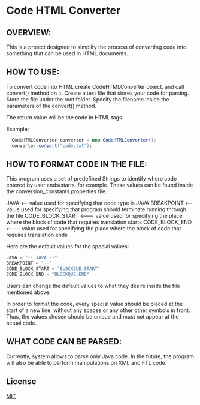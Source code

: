 # Code HTML Converter

## OVERVIEW:

This is a project designed to simplify the process of converting code into something that can be used in HTML documents.


## HOW TO USE:

To convert code into HTML create CodeHTMLConverter object, and call convert() method on it.
Create a text file that stores your code for parsing. Store the file under the root folder.
Specify the filename inside the parameters of the convert() method.

The return value will be the code in HTML tags.

Example:

 ```java
   CodeHTMLConverter converter = new CodeHTMLConverter();
   converter.convert("code.txt");
  ```

## HOW TO FORMAT CODE IN THE FILE:

This program uses a set of predefined Strings to identify where code entered by user ends/starts, for example.
These values can be found inside the conversion_constants.properties file.

 JAVA <-- value used for specifying that code type is JAVA
 BREAKPOINT <-- value used for specifying that program should terminate running through the file
 CODE_BLOCK_START <--- value used for specifying the place where the block of code that requires translation starts
 CODE_BLOCK_END <--- value used for specifying the place where the block of code that requires translation ends
 
 Here are the default values for the special values:
 ```java
JAVA = "-- JAVA --"
BREAKPOINT = "--"
CODE_BLOCK_START = "BLOCKQUE.START"
CODE_BLOCK_END = "BLOCKQUE.END"
 ```


Users can change the default values to what they desire inside the file mentioned above.

In order to format the code, every special value should be placed at the start of a new line, without any spaces or any other other symbols in front.
Thus, the values chosen should be unique and must not appear at the actual code.



## WHAT CODE CAN BE PARSED:

Currently, system allows to parse only Java code.
In the future, the program will also be able to perform manipulations on XML and FTL code.


## License

[MIT](https://choosealicense.com/licenses/mit/)
